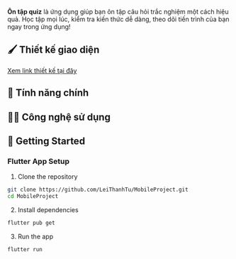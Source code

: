 **Ôn tập quiz** là ứng dụng giúp bạn ôn tập câu hỏi trắc nghiệm một cách hiệu quả. Học tập mọi lúc, kiểm tra kiến thức dễ dàng, theo dõi tiến trình của bạn ngay trong ứng dụng!

## :paintbrush: Thiết kế giao diện

[Xem link thiết kế tại đây](https://www.figma.com/design/mBJAcoPRRvZR9gk1mZ8jt5/Thi%E1%BA%BFt-b%E1%BB%8B-di-%C4%91%E1%BB%99ng?node-id=0-1&p=f&t=eaflydGQ5UxM5Mn7-0)

## :memo: Tính năng chính

## :technologist: Công nghệ sử dụng

## 🚀 Getting Started

### Flutter App Setup

1. Clone the repository

```bash
git clone https://github.com/LeiThanhTu/MobileProject.git
cd MobileProject
```

2. Install dependencies

```bash
flutter pub get
```

3. Run the app

```bash
flutter run
```
